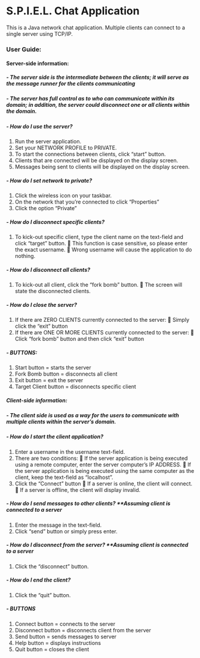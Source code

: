 # S.P.I.E.L. Chat Application

This is a Java network chat application. 
Multiple clients can connect to a single server using TCP/IP.

### User Guide:

#### Server-side information:
##### -	The server side is the intermediate between the clients; it will serve as the message runner for the clients communicating
##### -	The server has full control as to who can communicate within its domain; in addition, the server could disconnect one or all clients within the domain.
##### -	How do I use the server?
1.	Run the server application.
2.	Set your NETWORK PROFILE to PRIVATE. 
3.	To start the connections between clients, click “start” button.
4.	Clients that are connected will be displayed on the display screen.
5.	Messages being sent to clients will be displayed on the display screen.

##### -	How do I set network to private?
1.	Click the wireless icon on your taskbar.
2.	On the network that you’re connected to click “Properties”
3.	Click the option “Private”

##### -	How do I disconnect specific clients?
1.	To kick-out specific client, type the client name on the text-field and click “target” button.
	This function is case sensitive, so please enter the exact username.
	Wrong username will cause the application to do nothing.

##### -	How do I disconnect all clients?
1.	To kick-out all client, click the “fork bomb” button.
	The screen will state the disconnected clients.

##### -	How do I close the server?
1.	If there are ZERO CLIENTS currently connected to the server:
	Simply click the “exit” button
2.	If there are ONE OR MORE CLIENTS currently connected to the server:
	Click “fork bomb” button and then click “exit” button

##### -	BUTTONS:
1.	Start button = starts the server
2.	Fork Bomb button = disconnects all client
3.	Exit button = exit the server
4.	Target Client button = disconnects specific client 


##### Client-side information:
##### -	The client side is used as a way for the users to communicate with multiple clients within the server’s domain.
##### -	How do I start the client application?
1.	Enter a username in the username text-field.
2.	There are two conditions:
	If the server application is being executed using a remote computer, enter the server computer’s IP ADDRESS.
	If the server application is being executed using the same computer as the client, keep the text-field as “localhost”.
3.	Click the “Connect” button
	If a server is online, the client will connect.
	If a server is offline, the client will display invalid.

##### -	How do I send messages to other clients? **Assuming client is connected to a server
1.	Enter the message in the text-field.
2.	Click “send” button or simply press enter.

##### -	How do I disconnect from the server? **Assuming client is connected to a server
1.	Click the “disconnect” button.

##### -	How do I end the client?
1.	Click the “quit” button.

##### -	BUTTONS
1.	Connect button = connects to the server
2.	Disconnect button = disconnects client from the server
3.	Send button = sends messages to server
4.	Help button = displays instructions
5.	Quit button = closes the client
